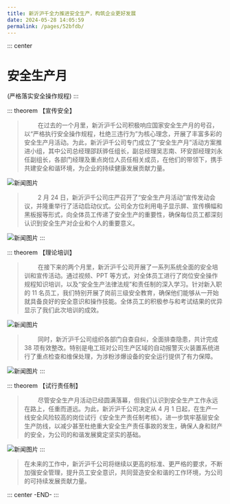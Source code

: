 ```yaml
---
title: 新沂沪千全力推进安全生产，构筑企业更好发展
date: 2024-05-28 14:05:59
permalink: /pages/52bfdb/
---
```


::: center

# 安全生产月

(严格落实安全操作规程)
:::

::: theorem 【宣传安全】

> &nbsp;&nbsp;&nbsp;&nbsp;&nbsp;&nbsp;&nbsp;&nbsp;在过去的一个月里，新沂沪千公司积极响应国家安全生产月的号召，以“严格执行安全操作规程，杜绝三违行为”为核心理念，开展了丰富多彩的安全生产月活动。为此，新沂沪千公司专门成立了“安全生产月”活动方案推进小组，其中公司总经理邵跃骅任组长，副总经理吴志南、环安部经理刘永任副组长，各部门经理及重点岗位人员任相关成员，在他们的带领下，携手共建安全和谐环境，为企业的持续健康发展贡献力量。

![新闻图片](/img/taihua/44.jpg)

> &nbsp;&nbsp;&nbsp;&nbsp;&nbsp;&nbsp;&nbsp;&nbsp;2 月 24 日，新沂沪千公司庄严召开了“安全生产月活动”宣传发动会议，并隆重举行了活动启动仪式。公司全方位利用电子显示屏、宣传横幅和黑板报等形式，向全体员工传递了安全生产的重要性，确保每位员工都深刻认识到安全生产对企业和个人的重要意义。

![新闻图片](/img/taihua/45.jpg)
:::

::: theorem 【理论培训】

> &nbsp;&nbsp;&nbsp;&nbsp;&nbsp;&nbsp;&nbsp;&nbsp;在接下来的两个月里，新沂沪千公司开展了一系列系统全面的安全培训和宣传活动。通过视频、PPT 等方式，对全体员工进行了岗位安全操作规程知识培训，以及“安全生产法律法规”和责任制的深入学习。针对新入职的 11 名员工，我们特别开展了岗前三级安全教育，确保他们能够从一开始就具备良好的安全意识和操作技能。全体员工的积极参与和考试结果的优异显示了我们此次培训的成效。

![新闻图片](/img/taihua/46.jpg)

> &nbsp;&nbsp;&nbsp;&nbsp;&nbsp;&nbsp;&nbsp;&nbsp;同时，新沂沪千公司组织各部门自查自纠，全面排查隐患，共计完成 38 项有效整改。特别是电工班对公司生产区域的自动报警灭火装置系统进行了重点检查和维保处理，为涉粉涉爆设备的安全运行提供了有力保障。

![新闻图片](/img/taihua/47.jpg)
:::

::: theorem 【试行责任制】

> &nbsp;&nbsp;&nbsp;&nbsp;&nbsp;&nbsp;&nbsp;&nbsp;尽管安全生产月活动已经圆满落幕，但我们认识到安全生产工作永远在路上，任重而道远。为此，新沂沪千公司决定从 4 月 1 日起，在生产一线安全风险较高的岗位试行《安全生产责任制考核》，进一步筑牢基层安全生产防线，以减少甚至杜绝重大安全生产责任事故的发生，确保人身和财产的安全，为公司的和谐发展奠定坚实的基础。

![新闻图片](/img/taihua/48.jpg)
:::

> 在未来的工作中，新沂沪千公司将继续以更高的标准、更严格的要求，不断加强安全管理，提升员工安全意识，共同营造安全和谐的工作环境，为公司的可持续发展贡献力量。

::: center
-END-
:::
